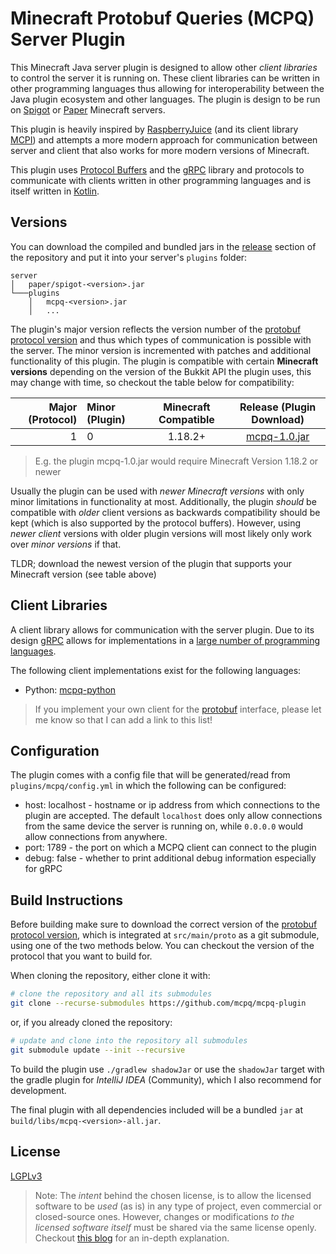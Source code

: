# Minecraft Protobuf Queries (MCPQ) Server Plugin

This Minecraft Java server plugin is designed to allow other *client libraries* to control the server it is running on. 
These client libraries can be written in other programming languages thus allowing for interoperability between the Java plugin ecosystem and other languages.
The plugin is design to be run on [Spigot](https://www.spigotmc.org/) or [Paper](https://papermc.io/) Minecraft servers.

This plugin is heavily inspired by [RaspberryJuice](https://github.com/zhuowei/RaspberryJuice) (and its client library [MCPI](https://github.com/martinohanlon/mcpi)) and attempts a more modern approach for communication between server and client that also works for more modern versions of Minecraft.

This plugin uses [Protocol Buffers](https://github.com/mcpq/mcpq-proto) and the [gRPC](https://grpc.io/) library and protocols to communicate with clients written in other programming languages and is itself written in [Kotlin](https://kotlinlang.org/).

## Versions

You can download the compiled and bundled jars in the [release](https://github.com/mcpq/mcpq-plugin/releases) section of the repository and put it into your server's `plugins` folder:

```
server
│   paper/spigot-<version>.jar
└───plugins
    │   mcpq-<version>.jar
    │   ...
```

The plugin's major version reflects the version number of the [protobuf protocol version](https://github.com/mcpq/mcpq-proto) and thus which types of communication is possible with the server.
The minor version is incremented with patches and additional functionality of this plugin.
The plugin is compatible with certain **Minecraft versions** depending on the version of the Bukkit API the plugin uses, this may change with time, so checkout the table below for compatibility:

| Major (Protocol) | Minor (Plugin) | Minecraft Compatible |                       Release (Plugin Download)                       |
|-----------------:|:---------------|:--------------------:|:---------------------------------------------------------------------:|
|                1 | 0              |       1.18.2+        | [mcpq-1.0.jar](https://github.com/mcpq/mcpq-plugin/releases/tag/v1.0) |

> E.g. the plugin mcpq-1.0.jar would require Minecraft Version 1.18.2 or newer

Usually the plugin can be used with *newer Minecraft versions* with only minor limitations in functionality at most.
Additionally, the plugin *should* be compatible with *older* client versions as backwards compatibility should be kept (which is also supported by the protocol buffers).
However, using *newer client* versions with older plugin versions will most likely only work over *minor versions* if that.

TLDR; download the newest version of the plugin that supports your Minecraft version (see table above)

## Client Libraries

A client library allows for communication with the server plugin.
Due to its design [gRPC](https://grpc.io/) allows for implementations in a [large number of programming languages](https://grpc.io/docs/languages/).

The following client implementations exist for the following languages:

* Python: [mcpq-python](https://github.com/mcpq/mcpq-python)

> If you implement your own client for the [protobuf](https://github.com/mcpq/mcpq-proto) interface, please let me know so that I can add a link to this list!

## Configuration

The plugin comes with a config file that will be generated/read from `plugins/mcpq/config.yml` in which the following can be configured:

* host: localhost - hostname or ip address from which connections to the plugin are accepted. The default `localhost` does only allow connections from the same device the server is running on, while `0.0.0.0` would allow connections from anywhere.
* port: 1789 - the port on which a MCPQ client can connect to the plugin
* debug: false - whether to print additional debug information especially for gRPC

## Build Instructions

Before building make sure to download the correct version of the [protobuf protocol version](https://github.com/mcpq/mcpq-proto),
which is integrated at `src/main/proto` as a git submodule, using one of the two methods below.
You can checkout the version of the protocol that you want to build for.

When cloning the repository, either clone it with:

```bash
# clone the repository and all its submodules
git clone --recurse-submodules https://github.com/mcpq/mcpq-plugin
```

or, if you already cloned the repository:

```bash
# update and clone into the repository all submodules
git submodule update --init --recursive
```

To build the plugin use `./gradlew shadowJar` or use the `shadowJar` target with the gradle plugin for *IntelliJ IDEA* (Community), which I also recommend for development.

The final plugin with all dependencies included will be a bundled `jar` at `build/libs/mcpq-<version>-all.jar`.

## License

[LGPLv3](LICENSE)

> Note: The *intent* behind the chosen license, is to allow the licensed software to be *used* (as is) in any type of project, even commercial or closed-source ones.
> However, changes or modifications *to the licensed software itself* must be shared via the same license openly.
> Checkout [this blog](https://fossa.com/blog/open-source-software-licenses-101-lgpl-license/) for an in-depth explanation.
